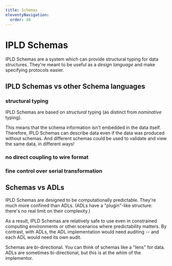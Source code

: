 ```yaml
---
title: Schemas
eleventyNavigation:
  order: 48
---
```


IPLD Schemas
============

IPLD Schemas are a system which can provide structural typing for data structures.
They're meant to be useful as a _design language_ and make specifying protocols easier.

IPLD Schemas vs other Schema languages
--------------------------------------

### structural typing

IPLD Schemas are based on _structural_ typing (as distinct from _nominative_ typing).

This means that the schema information isn't embedded in the data itself.
Therefore, IPLD Schemas can describe data even if the data was produced without schemas.
And different schemas could be used to validate and view the same data, in different ways!

### no direct coupling to wire format

### fine control over serial transformation


Schemas vs ADLs
---------------

IPLD Schemas are designed to be computationally predictable.
They're much more confined than ADLs.
(ADLs have a "plugin"-like structure: there's no real limit on their complexity.)

As a result, IPLD Schemas are relatively safe to use even in constrained computing environments
or other scenarios where predictability matters.
By contrast, with ADLs, the ADL implementation would need auditing -- and each ADL would need its own audit.

Schemas are bi-directional.  You can think of schemas like a "lens" for data.
ADLs are sometimes bi-directional, but this is at the whim of the implementor.

